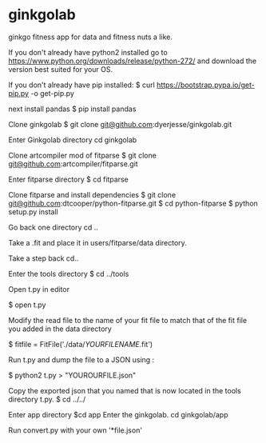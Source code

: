 # ginkgolab
ginkgo fitness app for data and fitness nuts a like.

If you don't already have python2 installed go to https://www.python.org/downloads/release/python-272/ and download the version best suited for your OS.

If you don't already have pip installed:
$ curl https://bootstrap.pypa.io/get-pip.py -o get-pip.py

next install pandas 
$ pip install pandas

Clone ginkgolab
$ git clone git@github.com:dyerjesse/ginkgolab.git

Enter Ginkgolab directory
cd ginkgolab

Clone artcompiler mod of fitparse
$ git clone git@github.com:artcompiler/fitparse.git

Enter fitparse directory
$ cd fitparse

Clone fitparse and install dependencies
$ git clone git@github.com:dtcooper/python-fitparse.git
$ cd python-fitparse
$ python setup.py install

Go back one directory
cd ..

Take a .fit and place it in users/fitparse/data directory.

Take a step back
cd..

Enter the tools directory
$ cd ../tools

Open t.py in editor

$ open t.py

Modify the read file to the name of your fit file to match that of the fit file you added in the data directory

$ fitfile = FitFile('./data/*YOURFILENAME*.fit')

Run t.py and dump the file to a JSON using :

$ python2 t.py > "YOUROURFILE.json"

Copy the exported json that you named that is now located in the tools directory t.py.
$ cd ../../

Enter app directory
$cd app
Enter the ginkgolab.
cd ginkgolab/app

Run convert.py with your own '*file.json' 
